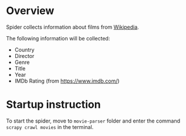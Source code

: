 # Overview 
Spider collects information about films 
from [Wikipedia](https://ru.wikipedia.org/wiki/%D0%9A%D0%B0%D1%82%D0%B5%D0%B3%D0%BE%D1%80%D0%B8%D1%8F:%D0%A4%D0%B8%D0%BB%D1%8C%D0%BC%D1%8B_%D0%BF%D0%BE_%D0%B0%D0%BB%D1%84%D0%B0%D0%B2%D0%B8%D1%82%D1%83).

The following information will be collected: 
* Country 
* Director
* Genre
* Title 
* Year 
* IMDb Rating (from https://www.imdb.com/)


# Startup instruction

To start the spider, move to `movie-parser` folder and 
enter the command `scrapy crawl movies` in the terminal.